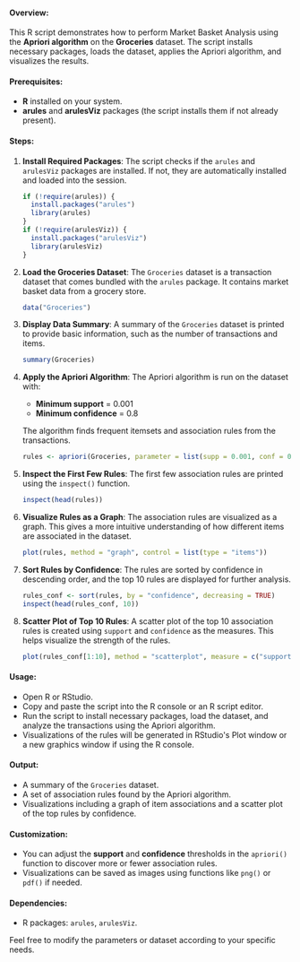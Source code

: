 #### Overview:
This R script demonstrates how to perform Market Basket Analysis using the **Apriori algorithm** on the **Groceries** dataset. The script installs necessary packages, loads the dataset, applies the Apriori algorithm, and visualizes the results.

#### Prerequisites:
- **R** installed on your system.
- **arules** and **arulesViz** packages (the script installs them if not already present).

#### Steps:

1. **Install Required Packages**:
   The script checks if the `arules` and `arulesViz` packages are installed. If not, they are automatically installed and loaded into the session.
   
   ```r
   if (!require(arules)) {
     install.packages("arules")
     library(arules)
   }
   if (!require(arulesViz)) {
     install.packages("arulesViz")
     library(arulesViz)
   }
   ```

2. **Load the Groceries Dataset**:
   The `Groceries` dataset is a transaction dataset that comes bundled with the `arules` package. It contains market basket data from a grocery store.
   
   ```r
   data("Groceries")
   ```

3. **Display Data Summary**:
   A summary of the `Groceries` dataset is printed to provide basic information, such as the number of transactions and items.
   
   ```r
   summary(Groceries)
   ```

4. **Apply the Apriori Algorithm**:
   The Apriori algorithm is run on the dataset with:
   - **Minimum support** = 0.001
   - **Minimum confidence** = 0.8
   
   The algorithm finds frequent itemsets and association rules from the transactions.
   
   ```r
   rules <- apriori(Groceries, parameter = list(supp = 0.001, conf = 0.8))
   ```

5. **Inspect the First Few Rules**:
   The first few association rules are printed using the `inspect()` function.
   
   ```r
   inspect(head(rules))
   ```

6. **Visualize Rules as a Graph**:
   The association rules are visualized as a graph. This gives a more intuitive understanding of how different items are associated in the dataset.
   
   ```r
   plot(rules, method = "graph", control = list(type = "items"))
   ```

7. **Sort Rules by Confidence**:
   The rules are sorted by confidence in descending order, and the top 10 rules are displayed for further analysis.
   
   ```r
   rules_conf <- sort(rules, by = "confidence", decreasing = TRUE)
   inspect(head(rules_conf, 10))
   ```

8. **Scatter Plot of Top 10 Rules**:
   A scatter plot of the top 10 association rules is created using `support` and `confidence` as the measures. This helps visualize the strength of the rules.
   
   ```r
   plot(rules_conf[1:10], method = "scatterplot", measure = c("support", "confidence"))
   ```

#### Usage:
- Open R or RStudio.
- Copy and paste the script into the R console or an R script editor.
- Run the script to install necessary packages, load the dataset, and analyze the transactions using the Apriori algorithm.
- Visualizations of the rules will be generated in RStudio's Plot window or a new graphics window if using the R console.

#### Output:
- A summary of the `Groceries` dataset.
- A set of association rules found by the Apriori algorithm.
- Visualizations including a graph of item associations and a scatter plot of the top rules by confidence.

#### Customization:
- You can adjust the **support** and **confidence** thresholds in the `apriori()` function to discover more or fewer association rules.
- Visualizations can be saved as images using functions like `png()` or `pdf()` if needed.

#### Dependencies:
- R packages: `arules`, `arulesViz`.

Feel free to modify the parameters or dataset according to your specific needs.